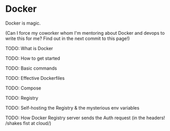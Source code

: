 # Docker

Docker is magic.

\(Can I force my coworker whom I'm mentoring about Docker and devops to write this for me? Find out in the next commit to this page!\)

TODO: What is Docker

TODO: How to get started

TODO: Basic commands

TODO: Effective Dockerfiles

TODO: Compose

TODO: Registry

TODO: Self-hosting the Registry & the mysterious env variables

TODO: How Docker Registry server sends the Auth request \(in the headers! /shakes fist at cloud/\)

